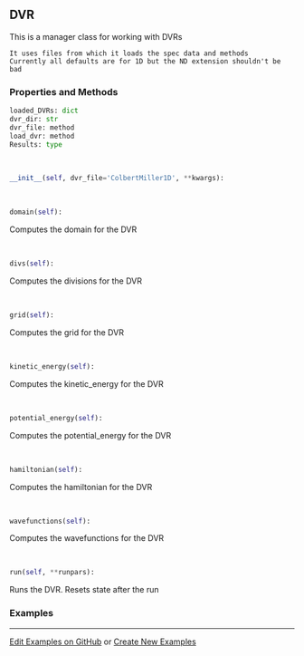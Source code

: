 ## <a id="Psience.DVR.DVR.DVR">DVR</a>
This is a manager class for working with DVRs

    It uses files from which it loads the spec data and methods
    Currently all defaults are for 1D but the ND extension shouldn't be bad

### Properties and Methods
```python
loaded_DVRs: dict
dvr_dir: str
dvr_file: method
load_dvr: method
Results: type
```
<a id="Psience.DVR.DVR.DVR.__init__">&nbsp;</a>
```python
__init__(self, dvr_file='ColbertMiller1D', **kwargs): 
```

<a id="Psience.DVR.DVR.DVR.domain">&nbsp;</a>
```python
domain(self): 
```
Computes the domain for the DVR

<a id="Psience.DVR.DVR.DVR.divs">&nbsp;</a>
```python
divs(self): 
```
Computes the divisions for the DVR

<a id="Psience.DVR.DVR.DVR.grid">&nbsp;</a>
```python
grid(self): 
```
Computes the grid for the DVR

<a id="Psience.DVR.DVR.DVR.kinetic_energy">&nbsp;</a>
```python
kinetic_energy(self): 
```
Computes the kinetic_energy for the DVR

<a id="Psience.DVR.DVR.DVR.potential_energy">&nbsp;</a>
```python
potential_energy(self): 
```
Computes the potential_energy for the DVR

<a id="Psience.DVR.DVR.DVR.hamiltonian">&nbsp;</a>
```python
hamiltonian(self): 
```
Computes the hamiltonian for the DVR

<a id="Psience.DVR.DVR.DVR.wavefunctions">&nbsp;</a>
```python
wavefunctions(self): 
```
Computes the wavefunctions for the DVR

<a id="Psience.DVR.DVR.DVR.run">&nbsp;</a>
```python
run(self, **runpars): 
```
Runs the DVR. Resets state after the run

### Examples


___

[Edit Examples on GitHub](https://github.com/McCoyGroup/References/edit/gh-pages/Documentation/examples/Psience/DVR/DVR/DVR.md) or 
[Create New Examples](https://github.com/McCoyGroup/References/new/gh-pages/?filename=Documentation/examples/Psience/DVR/DVR/DVR.md)